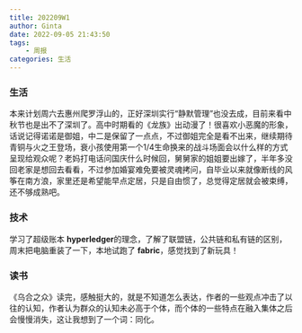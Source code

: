 ```yaml
---
title: 202209W1
author: Ginta
date: 2022-09-05 21:43:50
tags:
    - 周报
categories: 生活
---
```

### 生活
本来计划周六去惠州爬罗浮山的，正好深圳实行“静默管理”也没去成，目前来看中秋节也是出不了深圳了。高中时期看的《龙族》出动漫了！很喜欢小恶魔的形象，话说记得诺诺是御姐，中二是保留了一点点，不过御姐完全是看不出来，继续期待青铜与火之王登场，衰小孩使用第一个1/4生命换来的战斗场面会以什么样的方式呈现给观众呢？老妈打电话问国庆什么时候回，舅舅家的姐姐要出嫁了，半年多没回老家是想回去看看，不过参加婚宴难免要被灵魂拷问，自毕业以来就像断线的风筝在南方浪，家里还是希望能早点定居，只是自由惯了，总觉得定居就会被束缚，还不够成熟吧。
### 技术
学习了超级账本 **hyperledger**的理念，了解了联盟链，公共链和私有链的区别，周末把电脑重装了一下，本地试跑了 **fabric**，感觉找到了新玩具！

### 读书
《乌合之众》读完，感触挺大的，就是不知道怎么表达，作者的一些观点冲击了以往的认知，作者认为群众的认知未必高于个体，而个体的一些特点在融入集体之后会慢慢消失，这让我想到了一个词：同化。